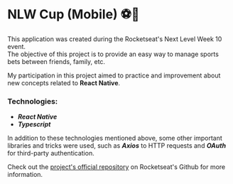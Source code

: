 # NLW Cup (Mobile) ⚽📱

This application was created during the Rocketseat's Next Level Week 10 event.<br>
The objective of this project is to provide an easy way to manage sports bets between friends, family, etc.

My participation in this project aimed to practice and improvement about new concepts related to **React Native**.

### Technologies: 
* **_React Native_**
* **_Typescript_**

In addition to these technologies mentioned above, some other important libraries and tricks were used, such as **_Axios_** to HTTP requests and **_OAuth_** for third-party authentication.

Check out the [project's official repository](https://github.com/rocketseat-education/nlw-copa-ignite) on Rocketseat's Github for more information.
